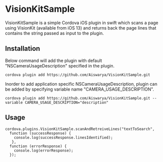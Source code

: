 # VisionKitSample

VisionKitSample is a simple Cordova iOS plugin in swift which scans a page using VisionKit (available from iOS 13) and returns back the page lines that contains the string passed as input to the plugin.

## Installation

Below command will add the plugin with default "NSCameraUsageDescription" specified in the plugin.
```
cordova plugin add https://github.com/Aiswarya/VisionKitSample.git
```
Inorder to add application specific NSCameraUsageDescription, plugin can be added by specifying variable name "CAMERA_USAGE_DESCRIPTION". 
```
cordova plugin add https://github.com/Aiswarya/VisionKitSample.git --variable CAMERA_USAGE_DESCRIPTION="description"
```

## Usage

```
cordova.plugins.VisionKitSample.scanAndRetreiveLines("textToSearch",
  function (successResponse) {
    console.log(successResponse.linesIdentified);
   }, 
  function (errorResponse) {
    console.log(errorResponse);
  });
```
